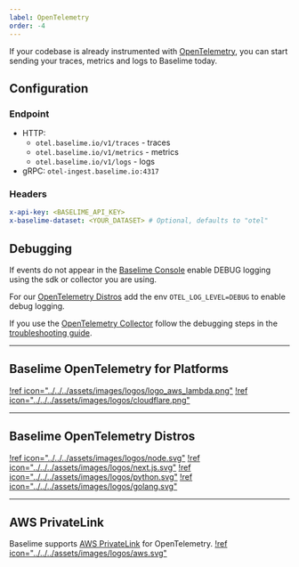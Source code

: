 ```yaml
---
label: OpenTelemetry
order: -4
---
```


If your codebase is already instrumented with [OpenTelemetry](https://opentelemetry.io/), you can start sending your traces, metrics and logs to Baselime today.


## Configuration

### Endpoint
* HTTP:
  * `otel.baselime.io/v1/traces` - traces
  * `otel.baselime.io/v1/metrics` - metrics
  * `otel.baselime.io/v1/logs` - logs
* gRPC: `otel-ingest.baselime.io:4317`

### Headers
```yaml
x-api-key: <BASELIME_API_KEY>
x-baselime-dataset: <YOUR_DATASET> # Optional, defaults to "otel"
```

## Debugging

If events do not appear in the [Baselime Console](https://console.baselime.io) enable DEBUG logging using the sdk or collector you are using.

For our [OpenTelemetry Distros](#baselime-opentelemetry-distros) add the env `OTEL_LOG_LEVEL=DEBUG` to enable debug logging. 

If you use the [OpenTelemetry Collector](https://opentelemetry.io/docs/collector/) follow the debugging steps in the [troubleshooting guide](https://github.com/open-telemetry/opentelemetry-collector/blob/main/docs/troubleshooting.md).


---
## Baselime OpenTelemetry for Platforms
[!ref icon="../../../assets/images/logos/logo_aws_lambda.png"](../../platforms/aws/aws-lambda/traces/index.md)
[!ref icon="../../../assets/images/logos/cloudflare.png"](../../platforms/cloudflare/traces.md)

---

## Baselime OpenTelemetry Distros
[!ref icon="../../../assets/images/logos/node.svg"](../../languages/node.js.md)
[!ref icon="../../../assets/images/logos/next.js.svg"](../../languages/next.js.md)
[!ref icon="../../../assets/images/logos/python.svg"](../../languages/python.md)
[!ref icon="../../../assets/images/logos/golang.svg"](../../languages/go.md)

---

## AWS PrivateLink

Baselime supports [AWS PrivateLink](https://aws.amazon.com/privatelink/) for OpenTelemetry.
[!ref icon="../../../assets/images/logos/aws.svg"](./private-link.md)
